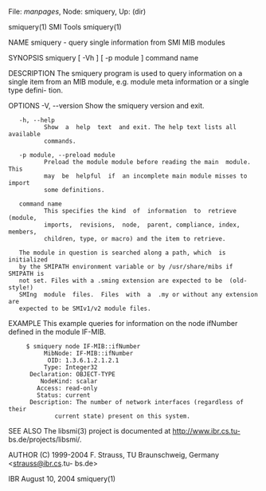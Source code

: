 File: *manpages*,  Node: smiquery,  Up: (dir)

smiquery(1)                        SMI Tools                       smiquery(1)



NAME
       smiquery - query single information from SMI MIB modules

SYNOPSIS
       smiquery [ -Vh ] [ -p module ] command name

DESCRIPTION
       The smiquery program is used to query information on a single item from
       an MIB module, e.g. module meta information or a  single  type  defini-
       tion.

OPTIONS
       -V, --version
              Show the smiquery version and exit.

       -h, --help
              Show  a  help  text  and exit. The help text lists all available
              commands.

       -p module, --preload module
              Preload the module module before reading the main  module.  This
              may  be  helpful  if  an incomplete main module misses to import
              some definitions.

       command name
              This specifies the kind  of  information  to  retrieve  (module,
              imports,  revisions,  node,  parent, compliance, index, members,
              children, type, or macro) and the item to retrieve.

       The module in question is searched along a path, which  is  initialized
       by the SMIPATH environment variable or by /usr/share/mibs if SMIPATH is
       not set. Files with a .sming extension are expected to be  (old-style!)
       SMIng  module  files.  Files  with  a  .my or without any extension are
       expected to be SMIv1/v2 module files.

EXAMPLE
       This example queries for information on the node  ifNumber  defined  in
       the module IF-MIB.

         $ smiquery node IF-MIB::ifNumber
              MibNode: IF-MIB::ifNumber
               OID: 1.3.6.1.2.1.2.1
              Type: Integer32
          Declaration: OBJECT-TYPE
             NodeKind: scalar
            Access: read-only
            Status: current
          Description: The number of network interfaces (regardless of their
                 current state) present on this system.


SEE ALSO
       The   libsmi(3)   project   is   documented   at  http://www.ibr.cs.tu-
       bs.de/projects/libsmi/.

AUTHOR
       (C) 1999-2004 F. Strauss, TU Braunschweig, Germany  <strauss@ibr.cs.tu-
       bs.de>



IBR                             August 10, 2004                    smiquery(1)
